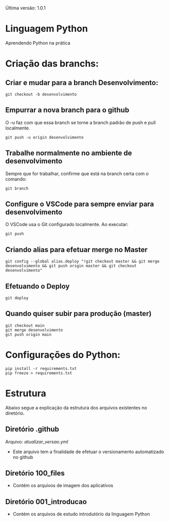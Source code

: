 Última versão: <!--version-start--> 1.0.1 <!--version-end-->

# Linguagem Python
Aprendendo Python na prática

# Criação das branchs:

## Criar e mudar para a branch Desenvolvimento:
```terminal
git checkout -b desenvolvimento
```

## Empurrar a nova branch para o github
O -u faz com que essa branch se torne a branch padrão de push e pull localmente.
```terminal
git push -u origin desenvolvimento
```

## Trabalhe normalmente no ambiente de desenvolvimento
Sempre que for trabalhar, confirme que está na branch certa com o comando:
```terminal
git branch
```

## Configure o VSCode para sempre enviar para desenvolvimento
O VSCode usa o Git configurado localmente. Ao executar:
```terminal
git push
```

## Criando alias para efetuar merge no Master
```terminal
git config --global alias.deploy "!git checkout master && git merge desenvolvimento && git push origin master && git checkout desenvolvimento"
```

## Efetuando o Deploy
```terminal
git deploy
```

## Quando quiser subir para produção (master)
```terminal
git checkout main
git merge desenvolvimento
git push origin main
```

# Configurações do Python:
```terminal
pip install -r requirements.txt
pip freeze > requirements.txt
```

# Estrutura
Abaixo segue a explicação da estrutura dos arquivos existentes no diretório.

## Diretório .github
 Arquivo: *atualizar_versao.yml*
- Este arquivo tem a finalidade de efetuar o versionamento automatizado no github

## Diretório 100_files
- Contém os arquivos de imagem dos aplicativos

## Diretório 001_introducao
- Contém os arquivos de estudo introdutório da linguagem Python